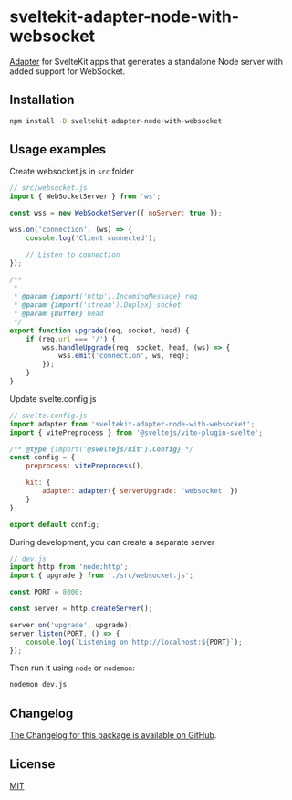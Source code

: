 # sveltekit-adapter-node-with-websocket

[Adapter](https://kit.svelte.dev/docs/adapters) for SvelteKit apps that generates a standalone Node server with added support for WebSocket.

## Installation

```bash
npm install -D sveltekit-adapter-node-with-websocket
```

## Usage examples

Create websocket.js in `src` folder

```js
// src/websocket.js
import { WebSocketServer } from 'ws';

const wss = new WebSocketServer({ noServer: true });

wss.on('connection', (ws) => {
	console.log('Client connected');

	// Listen to connection
});

/**
 *
 * @param {import('http').IncomingMessage} req
 * @param {import('stream').Duplex} socket
 * @param {Buffer} head
 */
export function upgrade(req, socket, head) {
	if (req.url === '/') {
		wss.handleUpgrade(req, socket, head, (ws) => {
			wss.emit('connection', ws, req);
		});
	}
}
```

Update svelte.config.js

```js
// svelte.config.js
import adapter from 'sveltekit-adapter-node-with-websocket';
import { vitePreprocess } from '@sveltejs/vite-plugin-svelte';

/** @type {import('@sveltejs/kit').Config} */
const config = {
	preprocess: vitePreprocess(),

	kit: {
		adapter: adapter({ serverUpgrade: 'websocket' })
	}
};

export default config;
```

During development, you can create a separate server

```js
// dev.js
import http from 'node:http';
import { upgrade } from './src/websocket.js';

const PORT = 8000;

const server = http.createServer();

server.on('upgrade', upgrade);
server.listen(PORT, () => {
	console.log(`Listening on http://localhost:${PORT}`);
});
```

Then run it using `node` or `nodemon`:

```bash
nodemon dev.js
```

## Changelog

[The Changelog for this package is available on GitHub](https://github.com/sveltejs/kit/blob/main/packages/adapter-node/CHANGELOG.md).

## License

[MIT](LICENSE)
